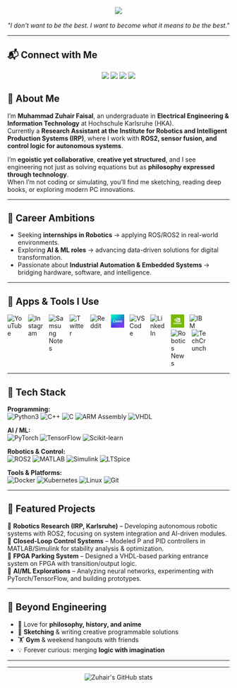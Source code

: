 
<!-- Profile Banner -->
<p align="center">
  <img src="https://capsule-render.vercel.app/api?type=waving&color=0:00C9FF,100:92FE9D&height=200&section=header&text=Muhammad%20Zuhair%20Faisal&fontSize=40&fontColor=ffffff&animation=fadeIn&fontAlignY=35"/>
</p>

<p align="center">
  <em>"I don’t want to be the best. I want to become what it means to be the best."</em>
</p>

---
## 📬 Connect with Me  

<p align="center">
  <a href="http://www.linkedin.com/in/muhammad-zuhair-zuzu-tech-4b3316287"><img src="https://img.shields.io/badge/LinkedIn-0077B5?logo=linkedin&logoColor=white"/></a>
  <a href="https://github.com/Zuzu3290"><img src="https://img.shields.io/badge/GitHub-100000?logo=github&logoColor=white"/></a>
  <a href="https://instagram.com/your_instagram"><img src="https://img.shields.io/badge/Instagram-E4405F?logo=instagram&logoColor=white"/></a>
  <a href="https://snapchat.com/add/your_snapchat"><img src="https://img.shields.io/badge/Snapchat-FFFC00?logo=snapchat&logoColor=black"/></a>
</p>

## 👋 About Me  
I’m **Muhammad Zuhair Faisal**, an undergraduate in **Electrical Engineering & Information Technology** at Hochschule Karlsruhe (HKA).  
Currently a **Research Assistant at the Institute for Robotics and Intelligent Production Systems (IRP)**, where I work with **ROS2, sensor fusion, and control logic for autonomous systems**.  

I’m **egoistic yet collaborative**, **creative yet structured**, and I see engineering not just as solving equations but as **philosophy expressed through technology**.  
When I’m not coding or simulating, you’ll find me sketching, reading deep books, or exploring modern PC innovations.  

---
## 🎯 Career Ambitions  

- Seeking **internships in Robotics** → applying ROS/ROS2 in real-world environments.  
- Exploring **AI & ML roles** → advancing data-driven solutions for digital transformation.  
- Passionate about **Industrial Automation & Embedded Systems** → bridging hardware, software, and intelligence.  
---

## 📱 Apps & Tools I Use  

<!-- YouTube -->
<a href="https://www.youtube.com/@yourchannel">
  <img align="left" alt="YouTube" width="35px" style="padding-right:12px;" src="https://cdn-icons-png.flaticon.com/512/1384/1384060.png" title="YouTube – Tutorials, robotics research & tech insights"/>
</a>

<!-- Instagram -->
<a href="https://instagram.com/your_instagram">
  <img align="left" alt="Instagram" width="35px" style="padding-right:12px;" src="https://cdn-icons-png.flaticon.com/512/174/174855.png" title="Instagram – Creativity & networking"/>
</a>

<!-- Samsung Notes -->
<a href="#">
  <img align="left" alt="Samsung Notes" width="35px" style="padding-right:12px;" src="https://cdn-icons-png.flaticon.com/512/5968/5968520.png" title="Samsung Notes – Quick sketches & engineering notes"/>
</a>

<!-- Twitter/X -->
<a href="https://twitter.com/your_twitter">
  <img align="left" alt="Twitter" width="35px" style="padding-right:12px;" src="https://cdn-icons-png.flaticon.com/512/733/733579.png" title="Twitter – Robotics & AI communities"/>
</a>

<!-- Reddit -->
<a href="https://reddit.com/u/yourusername">
  <img align="left" alt="Reddit" width="35px" style="padding-right:12px;" src="https://cdn-icons-png.flaticon.com/512/2111/2111589.png" title="Reddit – Tech discussions & robotics subs"/>
</a>

<!-- Canva -->
<a href="https://www.canva.com/">
    <img align="left" alt="Canva" width="30px" style="padding-right:12px;" src="https://github.com/Zuzu3290/Zuzu3290/blob/main/canva%20img.jpeg?raw=true" title="Canva – Visuals, diagrams & GitHub design"/>
</a>

<!-- VS Code -->
<a href="https://code.visualstudio.com/">
  <img align="left" alt="VS Code" width="35px" style="padding-right:12px;" src="https://cdn-icons-png.flaticon.com/512/906/906324.png" title="VS Code – Coding & debugging"/>
</a>
<!-- LinkedIn -->
<a href="http://www.linkedin.com/in/muhammad-zuhair-zuzu-tech-4b3316287">
  <img align="left" alt="LinkedIn" width="35px" style="padding-right:12px;" src="https://cdn-icons-png.flaticon.com/512/174/174857.png" title="LinkedIn – Networking & professional updates"/>
</a>
<!-- NVIDIA -->
<a href="https://www.nvidia.com/en-us/research/">
  <img align="left" alt="NVIDIA" width="30px" style="padding-right:12px;" src="https://github.com/Zuzu3290/Zuzu3290/blob/main/Nvidia.png?raw=true" title="NVIDIA – GPUs, AI & robotics research"/>

</a>
<!-- IBM -->
<a href="https://research.ibm.com/">
  <img align="left" alt="IBM" width="35px" style="padding-right:12px;" src="https://cdn-icons-png.flaticon.com/512/732/732221.png" title="IBM Research – CPU ,AI, automation & quantum computing"/>
</a>
<!-- Robotics News -->
<a href="https://spectrum.ieee.org/robotics">
  <img align="left" alt="Robotics News" width="35px" style="padding-right:12px;" src="https://cdn-icons-png.flaticon.com/512/4712/4712027.png" title="IEEE Spectrum – Robotics updates"/>
</a>
<!-- TechCrunch -->
<a href="https://techcrunch.com/">
  <img align="left" alt="TechCrunch" width="35px" style="padding-right:12px;" src="https://cdn-icons-png.flaticon.com/512/5968/5968826.png" title="TechCrunch – Tech industry updates"/>
</a>

<br clear="left"/>



---


## 🚀 Tech Stack    
**Programming:**  
![Python3](https://img.shields.io/badge/Python-3776AB?logo=python&logoColor=white)
![C++](https://img.shields.io/badge/C++-00599C?logo=cplusplus&logoColor=white)
![C](https://img.shields.io/badge/C-00599C?logo=c&logoColor=white)
![ARM Assembly](https://img.shields.io/badge/ARM-0091BD?logo=arm&logoColor=white)
![VHDL](https://img.shields.io/badge/VHDL-9146FF?logoColor=white)  

**AI / ML:**  
![PyTorch](https://img.shields.io/badge/PyTorch-EE4C2C?logo=pytorch&logoColor=white)
![TensorFlow](https://img.shields.io/badge/TensorFlow-FF6F00?logo=tensorflow&logoColor=white)
![Scikit-learn](https://img.shields.io/badge/Scikit--learn-F7931E?logo=scikit-learn&logoColor=white)  

**Robotics & Control:**  
![ROS2](https://img.shields.io/badge/ROS2-22314E?logo=ros&logoColor=white)
![MATLAB](https://img.shields.io/badge/MATLAB-0076A8?logo=mathworks&logoColor=white)
![Simulink](https://img.shields.io/badge/Simulink-FC6D26?logoColor=white)
![LTSpice](https://img.shields.io/badge/LTSpice-DC143C?logoColor=white)  

**Tools & Platforms:**  
![Docker](https://img.shields.io/badge/Docker-2496ED?logo=docker&logoColor=white)
![Kubernetes](https://img.shields.io/badge/Kubernetes-326CE5?logo=kubernetes&logoColor=white)
![Linux](https://img.shields.io/badge/Linux-FCC624?logo=linux&logoColor=black)
![Git](https://img.shields.io/badge/Git-F05032?logo=git&logoColor=white)  

---

## 📂 Featured Projects  

🔹 **Robotics Research (IRP, Karlsruhe)** – Developing autonomous robotic systems with ROS2, focusing on system integration and AI-driven modules.  
🔹 **Closed-Loop Control Systems** – Modeled P and PID controllers in MATLAB/Simulink for stability analysis & optimization.  
🔹 **FPGA Parking System** – Designed a VHDL-based parking entrance system on FPGA with transition/output logic.  
🔹 **AI/ML Explorations** – Analyzing neural networks, experimenting with PyTorch/TensorFlow, and building prototypes.  

---

## 🌱 Beyond Engineering  
- 📖 Love for **philosophy, history, and anime**  
- 🎨 **Sketching** & writing creative programmable solutions  
- 🏋️ **Gym** & weekend hangouts with friends  
- 💡 Forever curious: merging **logic with imagination**  

---



---

<p align="center">
  <img src="https://github-readme-stats.vercel.app/api?username=Zuzu3290&show_icons=true&theme=radical" alt="Zuhair's GitHub stats"/>
</p>
